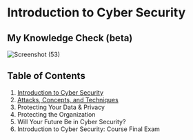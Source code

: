# Introduction to Cyber Security
## My Knowledge Check (beta)
![Screenshot (53)](https://github.com/KailaniBailey/CISCO-Cyber-Security/assets/158431578/d8d94509-6455-435f-b016-e8d4aa307503)
## Table of Contents
1. [Introduction to Cyber Security](https://github.com/KailaniBailey/CISCO-Cyber-Security/tree/main/Introduction-to-Cyber-Security/1.%20Introduction-to-Cyber-Security)
2. [Attacks, Concepts, and Techniques](https://github.com/KailaniBailey/CISCO-Cyber-Security/blob/main/Introduction-to-Cyber-Security/2.%20Attacks,%20Concepts%20and%20Techniques/README.md)
3. Protecting Your Data & Privacy
4. Protecting the Organization
5. Will Your Future Be in Cyber Security?
6. Introduction to Cyber Security: Course Final Exam
